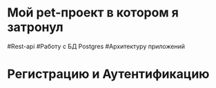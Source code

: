 # Мой  pet-проект в котором я затронул 
#Rest-api
#Работу с БД Postgres
#Архитектуру приложений
# Регистрацию и Аутентификацию 
